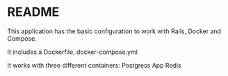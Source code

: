 # README

This application has the basic configuration to work with Rails, Docker and Compose.

It includes a Dockerfile, docker-compose.yml

It works with three different containers:
Postgress
App
Redis
